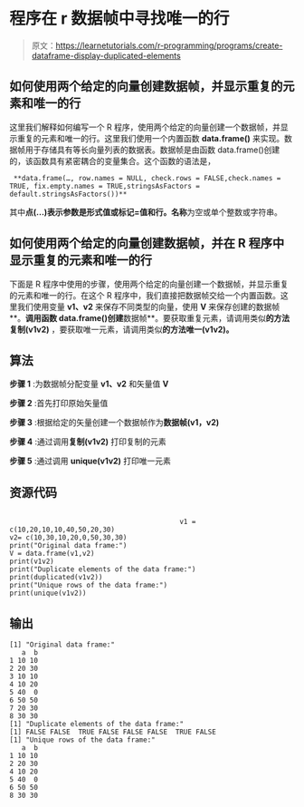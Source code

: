 # 程序在 r 数据帧中寻找唯一的行

> 原文：<https://learnetutorials.com/r-programming/programs/create-dataframe-display-duplicated-elements>

## 如何使用两个给定的向量创建数据帧，并显示重复的元素和唯一的行

这里我们解释如何编写一个 R 程序，使用两个给定的向量创建一个数据帧，并显示重复的元素和唯一的行。这里我们使用一个内置函数 **data.frame()** 来实现。数据帧用于存储具有等长向量列表的数据表。数据帧是由函数 data.frame()创建的，该函数具有紧密耦合的变量集合。这个函数的语法是，

```
 **data.frame(…, row.names = NULL, check.rows = FALSE,check.names = TRUE, fix.empty.names = TRUE,stringsAsFactors = default.stringsAsFactors())** 

```

其中**点(...)**表示参数是形式值或标记=值和**行。名称**为空或单个整数或字符串。

## 如何使用两个给定的向量创建数据帧，并在 R 程序中显示重复的元素和唯一的行

下面是 R 程序中使用的步骤，使用两个给定的向量创建一个数据帧，并显示重复的元素和唯一的行。在这个 R 程序中，我们直接把数据帧交给一个内置函数。这里我们使用变量 **v1、v2** 来保存不同类型的向量，使用 **V** 来保存创建的数据帧**。**调用函数 data.frame()创建**数据帧**。要获取重复元素，请调用类似**的方法复制(v1v2)** ，要获取唯一元素，请调用类似**的方法唯一(v1v2)。**

## 算法

**步骤 1** :为数据帧分配变量 **v1、v2** 和矢量值 **V**

**步骤 2** :首先打印原始矢量值

**步骤 3** :根据给定的矢量创建一个数据帧作为**数据帧(v1，v2)**

**步骤 4** :通过调用**复制(v1v2)** 打印复制的元素

**步骤 5** :通过调用 **unique(v1v2)** 打印唯一元素

## 资源代码

```

                                          v1 = c(10,20,10,10,40,50,20,30)
v2= c(10,30,10,20,0,50,30,30)
print("Original data frame:")
V = data.frame(v1,v2)
print(v1v2)
print("Duplicate elements of the data frame:")
print(duplicated(v1v2))
print("Unique rows of the data frame:")
print(unique(v1v2))

```

## 输出

```
[1] "Original data frame:"
   a  b
1 10 10
2 20 30
3 10 10
4 10 20
5 40  0
6 50 50
7 20 30
8 30 30
[1] "Duplicate elements of the data frame:"
[1] FALSE FALSE  TRUE FALSE FALSE FALSE  TRUE FALSE
[1] "Unique rows of the data frame:"
   a  b
1 10 10
2 20 30
4 10 20
5 40  0
6 50 50
8 30 30 
```